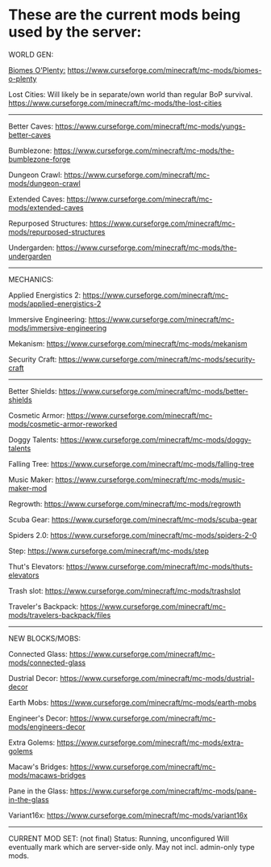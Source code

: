 # These are the current mods being used by the server:

WORLD GEN:


<a href="https://www.curseforge.com/minecraft/mc-mods/biomes-o-plenty">Biomes O'Plenty:</a>
https://www.curseforge.com/minecraft/mc-mods/biomes-o-plenty

Lost Cities:
Will likely be in separate/own world than regular BoP survival.
https://www.curseforge.com/minecraft/mc-mods/the-lost-cities

--------------

Better Caves:
https://www.curseforge.com/minecraft/mc-mods/yungs-better-caves

Bumblezone:
https://www.curseforge.com/minecraft/mc-mods/the-bumblezone-forge

Dungeon Crawl:
https://www.curseforge.com/minecraft/mc-mods/dungeon-crawl

Extended Caves:
https://www.curseforge.com/minecraft/mc-mods/extended-caves

Repurposed Structures:
https://www.curseforge.com/minecraft/mc-mods/repurposed-structures

Undergarden:
https://www.curseforge.com/minecraft/mc-mods/the-undergarden

--------------

MECHANICS:


Applied Energistics 2:
https://www.curseforge.com/minecraft/mc-mods/applied-energistics-2

Immersive Engineering:
https://www.curseforge.com/minecraft/mc-mods/immersive-engineering

Mekanism:
https://www.curseforge.com/minecraft/mc-mods/mekanism

Security Craft:
https://www.curseforge.com/minecraft/mc-mods/security-craft

--------------

Better Shields:
https://www.curseforge.com/minecraft/mc-mods/better-shields

Cosmetic Armor:
https://www.curseforge.com/minecraft/mc-mods/cosmetic-armor-reworked

Doggy Talents:
https://www.curseforge.com/minecraft/mc-mods/doggy-talents

Falling Tree:
https://www.curseforge.com/minecraft/mc-mods/falling-tree

Music Maker:
https://www.curseforge.com/minecraft/mc-mods/music-maker-mod

Regrowth:
https://www.curseforge.com/minecraft/mc-mods/regrowth

Scuba Gear:
https://www.curseforge.com/minecraft/mc-mods/scuba-gear

Spiders 2.0:
https://www.curseforge.com/minecraft/mc-mods/spiders-2-0

Step:
https://www.curseforge.com/minecraft/mc-mods/step

Thut's Elevators:
https://www.curseforge.com/minecraft/mc-mods/thuts-elevators

Trash slot:
https://www.curseforge.com/minecraft/mc-mods/trashslot

Traveler's Backpack:
https://www.curseforge.com/minecraft/mc-mods/travelers-backpack/files

--------------

NEW BLOCKS/MOBS:


Connected Glass:
https://www.curseforge.com/minecraft/mc-mods/connected-glass

Dustrial Decor:
https://www.curseforge.com/minecraft/mc-mods/dustrial-decor

Earth Mobs:
https://www.curseforge.com/minecraft/mc-mods/earth-mobs

Engineer's Decor:
https://www.curseforge.com/minecraft/mc-mods/engineers-decor

Extra Golems:
https://www.curseforge.com/minecraft/mc-mods/extra-golems

Macaw's Bridges:
https://www.curseforge.com/minecraft/mc-mods/macaws-bridges

Pane in the Glass:
https://www.curseforge.com/minecraft/mc-mods/pane-in-the-glass

Variant16x:
https://www.curseforge.com/minecraft/mc-mods/variant16x

--------------

CURRENT MOD SET: (not final)
Status: Running, unconfigured
Will eventually mark which are server-side only.
May not incl. admin-only type mods.
